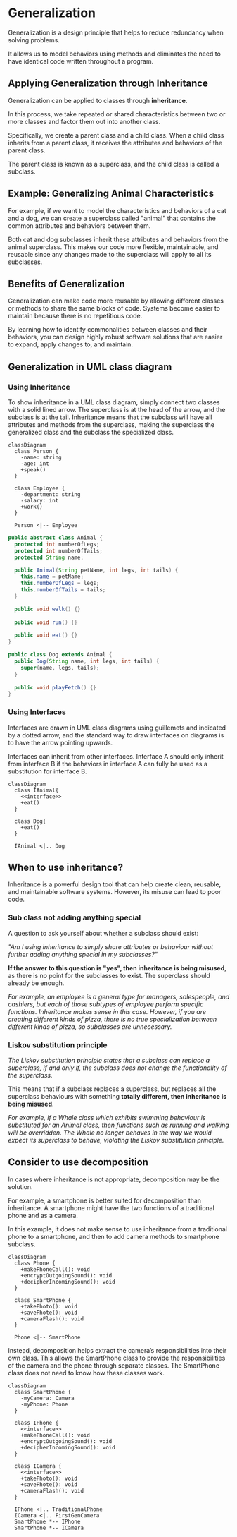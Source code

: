 # Generalization

Generalization is a design principle that helps to reduce redundancy when solving problems.

It allows us to model behaviors using methods and eliminates the need to have identical code written throughout a program.


## Applying Generalization through Inheritance

Generalization can be applied to classes through **inheritance**.

In this process, we take repeated or shared characteristics between two or more classes and factor them out into another class.

Specifically, we create a parent class and a child class. When a child class inherits from a parent class, it receives the attributes and behaviors of the parent class.

The parent class is known as a superclass, and the child class is called a subclass.


## Example: Generalizing Animal Characteristics

For example, if we want to model the characteristics and behaviors of a cat and a dog, we can create a superclass called "animal" that contains the common attributes and behaviors between them.

Both cat and dog subclasses inherit these attributes and behaviors from the animal superclass. This makes our code more flexible, maintainable, and reusable since any changes made to the superclass will apply to all its subclasses.


## Benefits of Generalization

Generalization can make code more reusable by allowing different classes or methods to share the same blocks of code. Systems become easier to maintain because there is no repetitious code. 

By learning how to identify commonalities between classes and their behaviors, you can design highly robust software solutions that are easier to expand, apply changes to, and maintain.


## Generalization in UML class diagram

### Using Inheritance

To show inheritance in a UML class diagram, simply connect two classes with a solid lined arrow. The superclass is at the head of the arrow, and the subclass is at the tail. Inheritance means that the subclass will have all attributes and methods from the superclass, making the superclass the generalized class and the subclass the specialized class.

```mermaid
classDiagram
  class Person {
    -name: string
    -age: int
    +speak()
  }
  
  class Employee {
    -department: string
    -salary: int
    +work()
  }
  
  Person <|-- Employee
```

```java
public abstract class Animal {
  protected int numberOfLegs;
  protected int numberOfTails;
  protected String name;

  public Animal(String petName, int legs, int tails) {
    this.name = petName;
    this.numberOfLegs = legs;
    this.numberOfTails = tails;
  }

  public void walk() {}
  
  public void run() {}
  
  public void eat() {}
}

public class Dog extends Animal {
  public Dog(String name, int legs, int tails) {
    super(name, legs, tails);
  }
  
  public void playFetch() {}
}
```


### Using Interfaces

Interfaces are drawn in UML class diagrams using guillemets and indicated by a dotted arrow, and the standard way to draw interfaces on diagrams is to have the arrow pointing upwards.

Interfaces can inherit from other interfaces. Interface A should only inherit from interface B if the behaviors in interface A can fully be used as a substitution for interface B.

```mermaid
classDiagram
  class IAnimal{
    <<interface>>
    +eat()
  }

  class Dog{
    +eat()
  }

  IAnimal <|.. Dog
```

## When to use inheritance?

Inheritance is a powerful design tool that can help create clean, reusable, and maintainable software systems. However, its misuse can lead to poor code.

### Sub class not adding anything special

A question to ask yourself about whether a subclass should exist:

*"Am I using inheritance to simply share attributes or behaviour without further adding anything special in my subclasses?"*

**If the answer to this question is "yes", then inheritance is being misused**, as there is no point for the subclasses to exist. The superclass should already be enough.

*For example, an employee is a general type for managers, salespeople, and cashiers, but each of those subtypes of employee perform specific functions. Inheritance makes sense in this case. However, if you are creating different kinds of pizza, there is no true specialization between different kinds of pizza, so subclasses are unnecessary.*

### Liskov substitution principle

*The Liskov substitution principle states that a subclass can replace a superclass, if and only if, the subclass does not change the functionality of the superclass.*

This means that if a subclass replaces a superclass, but replaces all the superclass behaviours with something **totally different, then inheritance is being misused**.

*For example, if a Whale class which exhibits swimming behaviour is substituted for an Animal class, then functions such as running and walking will be overridden. The Whale no longer behaves in the way we would expect its superclass to behave, violating the Liskov substitution principle.*


## Consider to use decomposition

In cases where inheritance is not appropriate, decomposition may be the solution.

For example, a smartphone is better suited for decomposition than inheritance. A smartphone might have the two functions of a traditional phone and as a camera.

In this example, it does not make sense to use inheritance from a traditional phone to a smartphone, and then to add camera methods to smartphone subclass.

```mermaid
classDiagram
  class Phone {
    +makePhoneCall(): void
    +encryptOutgoingSound(): void
    +decipherIncomingSound(): void
  }
  
  class SmartPhone {
    +takePhoto(): void
    +savePhote(): void
    +cameraFlash(): void
  }

  Phone <|-- SmartPhone
```

Instead, decomposition helps extract the camera’s responsibilities into their own class. This allows the SmartPhone class to provide the responsibilities of the camera and the phone through separate classes. The SmartPhone class does not need to know how these classes work.

```mermaid
classDiagram
  class SmartPhone {
    -myCamera: Camera
    -myPhone: Phone
  }

  class IPhone {
    <<interface>>
    +makePhoneCall(): void
    +encryptOutgoingSound(): void
    +decipherIncomingSound(): void
  }
  
  class ICamera {
    <<interface>>
    +takePhoto(): void
    +savePhote(): void
    +cameraFlash(): void
  }
  
  IPhone <|.. TraditionalPhone
  ICamera <|.. FirstGenCamera
  SmartPhone *-- IPhone
  SmartPhone *-- ICamera
```

